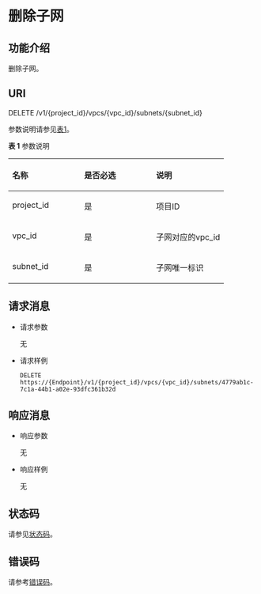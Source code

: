# 删除子网<a name="ZH-CN_TOPIC_0201534282"></a>

## 功能介绍<a name="section36031167"></a>

删除子网。

## URI<a name="section55845053"></a>

DELETE /v1/\{project\_id\}/vpcs/\{vpc\_id\}/subnets/\{subnet\_id\}

参数说明请参见[表1](#table23279683)。

**表 1**  参数说明

<a name="table23279683"></a>
<table><thead align="left"><tr id="row57883273"><th class="cellrowborder" valign="top" width="33.33333333333333%" id="mcps1.2.4.1.1"><p id="p58033516"><a name="p58033516"></a><a name="p58033516"></a>名称</p>
</th>
<th class="cellrowborder" valign="top" width="33.33333333333333%" id="mcps1.2.4.1.2"><p id="p3094327"><a name="p3094327"></a><a name="p3094327"></a>是否必选</p>
</th>
<th class="cellrowborder" valign="top" width="33.33333333333333%" id="mcps1.2.4.1.3"><p id="p49313939"><a name="p49313939"></a><a name="p49313939"></a>说明</p>
</th>
</tr>
</thead>
<tbody><tr id="row35006119"><td class="cellrowborder" valign="top" width="33.33333333333333%" headers="mcps1.2.4.1.1 "><p id="p16923420"><a name="p16923420"></a><a name="p16923420"></a>project_id</p>
</td>
<td class="cellrowborder" valign="top" width="33.33333333333333%" headers="mcps1.2.4.1.2 "><p id="p28619802"><a name="p28619802"></a><a name="p28619802"></a>是</p>
</td>
<td class="cellrowborder" valign="top" width="33.33333333333333%" headers="mcps1.2.4.1.3 "><p id="p10487112"><a name="p10487112"></a><a name="p10487112"></a>项目ID</p>
</td>
</tr>
<tr id="row29689498122133"><td class="cellrowborder" valign="top" width="33.33333333333333%" headers="mcps1.2.4.1.1 "><p id="p37198247122136"><a name="p37198247122136"></a><a name="p37198247122136"></a>vpc_id</p>
</td>
<td class="cellrowborder" valign="top" width="33.33333333333333%" headers="mcps1.2.4.1.2 "><p id="p60268063122136"><a name="p60268063122136"></a><a name="p60268063122136"></a>是</p>
</td>
<td class="cellrowborder" valign="top" width="33.33333333333333%" headers="mcps1.2.4.1.3 "><p id="p49874919122136"><a name="p49874919122136"></a><a name="p49874919122136"></a>子网对应的vpc_id</p>
</td>
</tr>
<tr id="row60087944"><td class="cellrowborder" valign="top" width="33.33333333333333%" headers="mcps1.2.4.1.1 "><p id="p35285314"><a name="p35285314"></a><a name="p35285314"></a>subnet_id</p>
</td>
<td class="cellrowborder" valign="top" width="33.33333333333333%" headers="mcps1.2.4.1.2 "><p id="p39538176"><a name="p39538176"></a><a name="p39538176"></a>是</p>
</td>
<td class="cellrowborder" valign="top" width="33.33333333333333%" headers="mcps1.2.4.1.3 "><p id="p48475691"><a name="p48475691"></a><a name="p48475691"></a>子网唯一标识</p>
</td>
</tr>
</tbody>
</table>

## 请求消息<a name="section32843429"></a>

-   请求参数

    无

-   请求样例

    ```
    DELETE https://{Endpoint}/v1/{project_id}/vpcs/{vpc_id}/subnets/4779ab1c-7c1a-44b1-a02e-93dfc361b32d
    ```


## 响应消息<a name="section27155410"></a>

-   响应参数

    无

-   响应样例

    无


## 状态码<a name="section31981619"></a>

请参见[状态码](状态码.md)。

## 错误码<a name="section85821649202813"></a>

请参考[错误码](错误码.md)。

